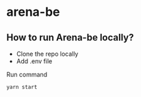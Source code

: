# arena-be

## How to run Arena-be locally?

- Clone the repo locally
- Add .env file

Run command

```bash
yarn start
```
